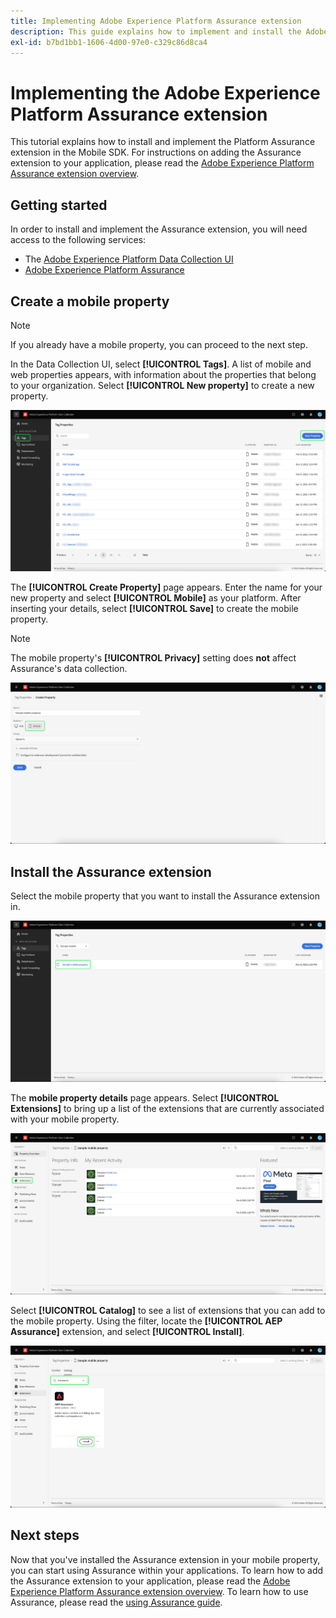 ```yaml
---
title: Implementing Adobe Experience Platform Assurance extension
description: This guide explains how to implement and install the Adobe Experience Platform Assurance extension.
exl-id: b7bd1bb1-1606-4d00-97e0-c329c86d8ca4
---
```

# Implementing the Adobe Experience Platform Assurance extension

This tutorial explains how to install and implement the Platform Assurance extension in the Mobile SDK. For instructions on adding the Assurance extension to your application, please read the [Adobe Experience Platform Assurance extension overview](https://developer.adobe.com/client-sdks/documentation/platform-assurance-sdk/#add-the-aep-assurance-extension-to-your-app).

## Getting started

In order to install and implement the Assurance extension, you will need access to the following services:

- The [Adobe Experience Platform Data Collection UI](https://experience.adobe.com/#/data-collection/)
- [Adobe Experience Platform Assurance](https://experience.adobe.com/assurance)

## Create a mobile property

>[!NOTE]
>
>If you already have a mobile property, you can proceed to the next step.

In the Data Collection UI, select **[!UICONTROL Tags]**. A list of mobile and web properties appears, with information about the properties that belong to your organization. Select **[!UICONTROL New property]** to create a new property.

![The New property button is highlighted, showing what you select to create a new property](./images/implement-assurance/create-new-property.png)

The **[!UICONTROL Create Property]** page appears. Enter the name for your new property and select **[!UICONTROL Mobile]** as your platform. After inserting your details, select **[!UICONTROL Save]** to create the mobile property.

>[!NOTE]
>
>The mobile property's **[!UICONTROL Privacy]** setting does **not** affect Assurance's data collection.

![The Create Property page is displayed. You can insert information about your mobile property here.](./images/implement-assurance/create-property.png)

## Install the Assurance extension

Select the mobile property that you want to install the Assurance extension in. 

![The Tag Properties page is displayed, with the selected mobile property highlighted.](./images/implement-assurance/select-mobile-property.png)

The **mobile property details** page appears. Select **[!UICONTROL Extensions]** to bring up a list of the extensions that are currently associated with your mobile property.

![The mobile property details page is displayed. Information about recent activities is displayed. The extensions tab is highlighted.](./images/implement-assurance/tag-properties.png)

Select **[!UICONTROL Catalog]** to see a list of extensions that you can add to the mobile property. Using the filter, locate the **[!UICONTROL AEP Assurance]** extension, and select **[!UICONTROL Install]**.

![The extensions catalog is displayed. The Assurance extension is filtered for and displayed, with the install button highlighted.](./images/implement-assurance/assurance-extension.png)

## Next steps

Now that you've installed the Assurance extension in your mobile property, you can start using Assurance within your applications. To learn how to add the Assurance extension to your application, please read the [Adobe Experience Platform Assurance extension overview](https://developer.adobe.com/client-sdks/documentation/platform-assurance-sdk/#add-the-aep-assurance-extension-to-your-app). To learn how to use Assurance, please read the [using Assurance guide](./using-assurance.md).
